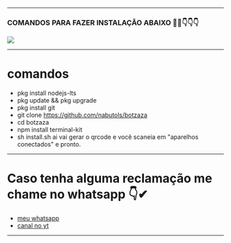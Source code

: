 ___
### COMANDOS PARA FAZER INSTALAÇÃO ABAIXO 🙇‍♂️👇👇👇
</h1>
    <p>
        <img src= "https://s9.gifyu.com/images/12163.gif">
    </p>
    
 ___
# comandos 

- pkg install nodejs-lts
- pkg update && pkg upgrade
- pkg install git
- git clone https://github.com/nabutols/botzaza
- cd botzaza
- npm install terminal-kit
- sh install.sh
ai vai gerar o qrcode e você scaneia em "aparelhos conectados" e pronto.
___

 # Caso tenha alguma reclamação me chame no whatsapp 👇✔
 
 - [meu whatsapp](https://api.whatsapp.com/send/?phone=%2B556993980162&text&app_absent=0)
 - [canal no yt](https://www.youtube.com/c/NabutoLs)

-----
